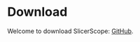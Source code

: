 # Download

Welcome to download SlicerScope: [GitHub](https://github.com/SlicerScope/SlicerScope). 
